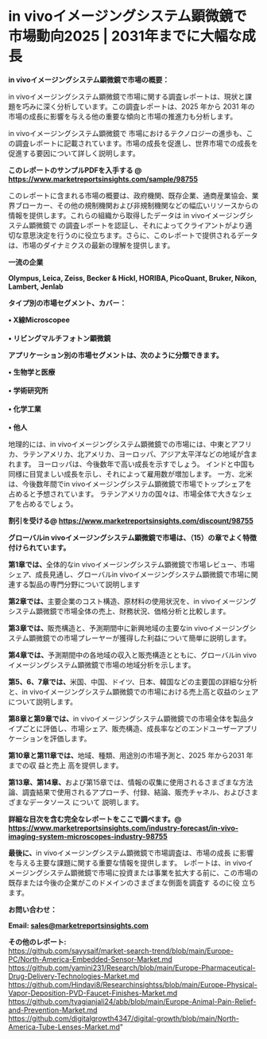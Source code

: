 # in vivoイメージングシステム顕微鏡で市場動向2025 | 2031年までに大幅な成長

<strong><b>in vivoイメージングシステム顕微鏡で市場の概要：</b></strong>

in vivoイメージングシステム顕微鏡で市場に関する調査レポートは、現状と課題を巧みに深く分析しています。この調査レポートは、2025 年から 2031 年の市場の成長に影響を与える他の重要な傾向と市場の推進力も分析します。

in vivoイメージングシステム顕微鏡で 市場におけるテクノロジーの進歩も、この調査レポートに記載されています。市場の成長を促進し、世界市場での成長を促進する要因について詳しく説明します。

<strong>このレポートのサンプルPDFを入手する @ <a href=https://www.marketreportsinsights.com/sample/98755>https://www.marketreportsinsights.com/sample/98755</a></strong>

このレポートに含まれる市場の概要は、政府機関、既存企業、通商産業協会、業界ブローカー、その他の規制機関および非規制機関などの幅広いリソースからの情報を提供します。これらの組織から取得したデータは in vivoイメージングシステム顕微鏡で の調査レポートを認証し、それによってクライアントがより適切な意思決定を行うのに役立ちます。さらに、このレポートで提供されるデータは、市場のダイナミクスの最新の理解を提供します。

<strong>一流の企業</strong>

<strong><b>Olympus, Leica, Zeiss, Becker & Hickl, HORIBA, PicoQuant, Bruker, Nikon, Lambert, Jenlab</b></strong>

<strong><b>タイプ別の市場セグメント、カバー：</b></strong>

<strong>• X線Microscopee<br><br>• リビングマルチフォトン顕微鏡</strong>

<strong><b>アプリケーション別の市場セグメントは、次のように分類できます。</b></strong>

<strong>• 生物学と医療<br><br>• 学術研究所<br><br>• 化学工業<br><br>• 他人</strong>

 地理的には、in vivoイメージングシステム顕微鏡での市場には、中東とアフリカ、ラテンアメリカ、北アメリカ、ヨーロッパ、アジア太平洋などの地域が含まれます。 ヨーロッパは、今後数年で高い成長を示すでしょう。 インドと中国も同様に目覚ましい成長を示し、それによって雇用数が増加します。 一方、北米は、今後数年間でin vivoイメージングシステム顕微鏡で市場でトップシェアを占めると予想されています。 ラテンアメリカの国々は、市場全体で大きなシェアを占めるでしょう。

<strong>割引を受ける@ <a href=https://www.marketreportsinsights.com/discount/98755>https://www.marketreportsinsights.com/discount/98755</a></strong>

<strong><b>グローバルin vivoイメージングシステム顕微鏡で市場は、（15）の章でよく特徴付けられています。</b></strong>

<strong><b>第</b></strong><strong><b>1章では、</b></strong>全体的なin vivoイメージングシステム顕微鏡で市場レビュー、市場シェア、成長見通し、グローバルin vivoイメージングシステム顕微鏡で市場に関連する製品の専門分野について説明します

<strong><b>第2章では、</b></strong>主要企業のコスト構造、原材料の使用状況を、in vivoイメージングシステム顕微鏡で市場全体の売上、財務状況、価格分析と比較します。

<strong><b>第3章では、</b></strong>販売構造と、予測期間中に新興地域の主要なin vivoイメージングシステム顕微鏡での市場プレーヤーが獲得した利益について簡単に説明します。

<strong><b>第4章では、</b></strong>予測期間中の各地域の収入と販売構造とともに、グローバルin vivoイメージングシステム顕微鏡で市場の地域分析を示します。

<strong><b>第5、6、7章では、</b></strong>米国、中国、ドイツ、日本、韓国などの主要国の詳細な分析と、in vivoイメージングシステム顕微鏡での市場における売上高と収益のシェアについて説明します。

<strong><b>第8章と第9章では、</b></strong>in vivoイメージングシステム顕微鏡での市場全体を製品タイプごとに評価し、市場シェア、販売構造、成長率などのエンドユーザーアプリケーションを評価します。

<strong><b>第10章と第11章では、</b></strong>地域、種類、用途別の市場予測と、2025 年から2031 年までの収 益と売上 高を提供します。

<strong><b>第13章、第14章、</b></strong>および第15章では、情報の収集に使用されるさまざまな方法論、調査結果で使用されるアプローチ、付録、結論、販売チャネル、およびさまざまなデータソース について 説明します。

<strong>詳細な目次を含む完全なレポートをここで調べます。@ <a href=https://www.marketreportsinsights.com/industry-forecast/in-vivo-imaging-system-microscopes-industry-98755>https://www.marketreportsinsights.com/industry-forecast/in-vivo-imaging-system-microscopes-industry-98755</a></strong>

<strong><b>最後に、</b></strong>in vivoイメージングシステム顕微鏡で市場調査は、市場の成長 に影響を</a>与える主要な課題に関する重要な情報を提供します。 レポートは、in vivoイメージングシステム顕微鏡で市場に投資または事業を拡大する前に、この市場の既存または今後の企業がこのドメインのさまざまな側面を調査す るのに役 立ちます。

<strong><b>お問い合わせ：</b></strong>

<strong>Email: </strong><a href=mailto:sales@marketreportsinsights.com><strong>sales@marketreportsinsights.com</strong></a>

<strong>その他のレポート:</strong>
<br>
<a href=https://github.com/sayysaif/market-search-trend/blob/main/Europe-PC/North-America-Embedded-Sensor-Market.md>https://github.com/sayysaif/market-search-trend/blob/main/Europe-PC/North-America-Embedded-Sensor-Market.md</a>
<br>
<a href=https://github.com/yamini231/Research/blob/main/Europe-Pharmaceutical-Drug-Delivery-Technologies-Market.md>https://github.com/yamini231/Research/blob/main/Europe-Pharmaceutical-Drug-Delivery-Technologies-Market.md</a>
<br>
<a href=https://github.com/Hindavi8/Researchinsightss/blob/main/Europe-Physical-Vapor-Deposition-PVD-Faucet-Finishes-Market.md>https://github.com/Hindavi8/Researchinsightss/blob/main/Europe-Physical-Vapor-Deposition-PVD-Faucet-Finishes-Market.md</a>
<br>
<a href=https://github.com/tyagianjali24/abb/blob/main/Europe-Animal-Pain-Relief-and-Prevention-Market.md>https://github.com/tyagianjali24/abb/blob/main/Europe-Animal-Pain-Relief-and-Prevention-Market.md</a>
<br>
<a href=https://github.com/digitalgrowth4347/digital-growth/blob/main/North-America-Tube-Lenses-Market.md>https://github.com/digitalgrowth4347/digital-growth/blob/main/North-America-Tube-Lenses-Market.md</a>"
